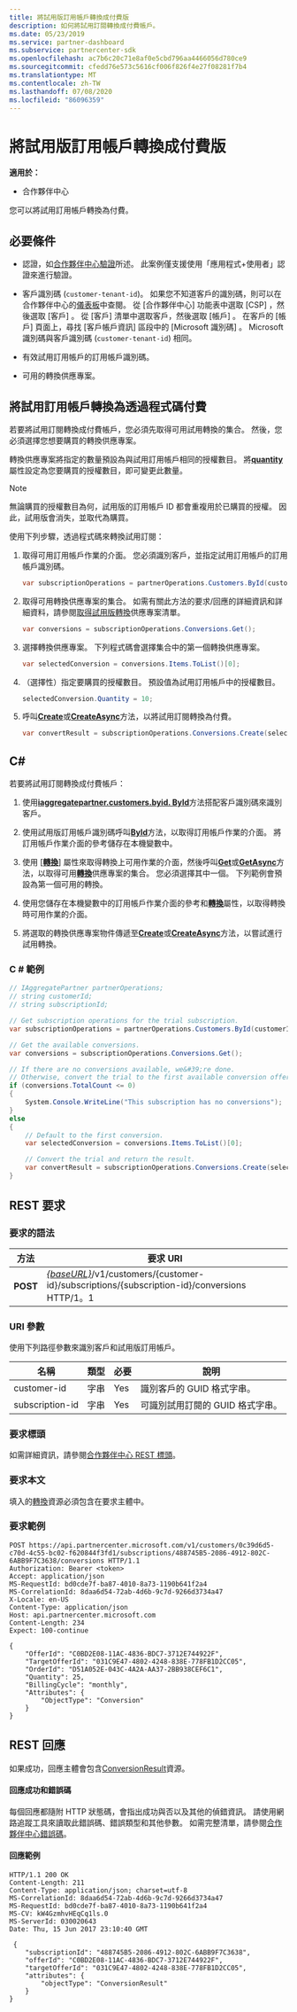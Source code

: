 ```yaml
---
title: 將試用版訂用帳戶轉換成付費版
description: 如何將試用訂閱轉換成付費帳戶。
ms.date: 05/23/2019
ms.service: partner-dashboard
ms.subservice: partnercenter-sdk
ms.openlocfilehash: ac7b6c20c71e8af0e5cbd796aa4466056d780ce9
ms.sourcegitcommit: cfedd76e573c5616cf006f826f4e27f08281f7b4
ms.translationtype: MT
ms.contentlocale: zh-TW
ms.lasthandoff: 07/08/2020
ms.locfileid: "86096359"
---
```

# <a name="convert-a-trial-subscription-to-paid"></a>將試用版訂用帳戶轉換成付費版

**適用於：**

- 合作夥伴中心

您可以將試用訂用帳戶轉換為付費。

## <a name="prerequisites"></a>必要條件

- 認證，如[合作夥伴中心驗證](partner-center-authentication.md)所述。 此案例僅支援使用「應用程式+使用者」認證來進行驗證。

- 客戶識別碼 (`customer-tenant-id`)。 如果您不知道客戶的識別碼，則可以在合作夥伴中心的[儀表板](https://partner.microsoft.com/dashboard)中查閱。 從 [合作夥伴中心] 功能表中選取 [CSP]  ，然後選取 [客戶]  。 從 [客戶] 清單中選取客戶，然後選取 [帳戶]  。 在客戶的 [帳戶] 頁面上，尋找 [客戶帳戶資訊]  區段中的 [Microsoft 識別碼]  。 Microsoft 識別碼與客戶識別碼 (`customer-tenant-id`) 相同。

- 有效試用訂用帳戶的訂用帳戶識別碼。

- 可用的轉換供應專案。

## <a name="convert-a-trial-subscription-to-paid-through-code"></a>將試用訂用帳戶轉換為透過程式碼付費

若要將試用訂閱轉換成付費帳戶，您必須先取得可用試用轉換的集合。 然後，您必須選擇您想要購買的轉換供應專案。

轉換供應專案將指定的數量預設為與試用訂用帳戶相同的授權數目。 將[**quantity**](https://docs.microsoft.com/dotnet/api/microsoft.store.partnercenter.models.subscriptions.conversion.quantity)屬性設定為您要購買的授權數目，即可變更此數量。

> [!NOTE]
> 無論購買的授權數目為何，試用版的訂用帳戶 ID 都會重複用於已購買的授權。 因此，試用版會消失，並取代為購買。

使用下列步驟，透過程式碼來轉換試用訂閱：

1. 取得可用訂用帳戶作業的介面。 您必須識別客戶，並指定試用訂用帳戶的訂用帳戶識別碼。

    ``` csharp
    var subscriptionOperations = partnerOperations.Customers.ById(customerId).Subscriptions.ById(subscriptionId);
    ```

2. 取得可用轉換供應專案的集合。 如需有關此方法的要求/回應的詳細資訊和詳細資料，請參閱[取得試用版轉換](get-a-list-of-trial-conversion-offers.md)供應專案清單。

    ``` csharp
    var conversions = subscriptionOperations.Conversions.Get();
    ```

3. 選擇轉換供應專案。 下列程式碼會選擇集合中的第一個轉換供應專案。

    ``` csharp
    var selectedConversion = conversions.Items.ToList()[0];
    ```

4. （選擇性）指定要購買的授權數目。 預設值為試用訂用帳戶中的授權數目。

    ``` csharp
    selectedConversion.Quantity = 10;
    ```

5. 呼叫[**Create**](https://docs.microsoft.com/dotnet/api/microsoft.store.partnercenter.subscriptions.isubscriptionupgradecollection.create)或[**CreateAsync**](https://docs.microsoft.com/dotnet/api/microsoft.store.partnercenter.subscriptions.isubscriptionupgradecollection.createasync)方法，以將試用訂閱轉換為付費。

    ``` csharp
    var convertResult = subscriptionOperations.Conversions.Create(selectedConversion);
    ```

## <a name="c"></a>C\#

若要將試用訂閱轉換成付費帳戶：

1. 使用[**iaggregatepartner.customers.byid. ById**](https://docs.microsoft.com/dotnet/api/microsoft.store.partnercenter.customers.icustomercollection.byid)方法搭配客戶識別碼來識別客戶。

2. 使用試用版訂用帳戶識別碼呼叫[**ById**](https://docs.microsoft.com/dotnet/api/microsoft.store.partnercenter.customerusers.icustomerusercollection.byid)方法，以取得訂用帳戶作業的介面。 將訂用帳戶作業介面的參考儲存在本機變數中。

3. 使用 [[**轉換**](https://docs.microsoft.com/dotnet/api/microsoft.store.partnercenter.subscriptions.isubscription.conversions)] 屬性來取得轉換上可用作業的介面，然後呼叫[**Get**](https://docs.microsoft.com/dotnet/api/microsoft.store.partnercenter.subscriptions.isubscriptionconversioncollection.get)或[**GetAsync**](https://docs.microsoft.com/dotnet/api/microsoft.store.partnercenter.subscriptions.isubscriptionconversioncollection.getasync)方法，以取得可用[**轉換**](https://docs.microsoft.com/dotnet/api/microsoft.store.partnercenter.models.subscriptions.conversion)供應專案的集合。 您必須選擇其中一個。 下列範例會預設為第一個可用的轉換。

4. 使用您儲存在本機變數中的訂用帳戶作業介面的參考和[**轉換**](https://docs.microsoft.com/dotnet/api/microsoft.store.partnercenter.subscriptions.isubscription.conversions)屬性，以取得轉換時可用作業的介面。

5. 將選取的轉換供應專案物件傳遞至[**Create**](https://docs.microsoft.com/dotnet/api/microsoft.store.partnercenter.subscriptions.isubscriptionupgradecollection.create)或[**CreateAsync**](https://docs.microsoft.com/dotnet/api/microsoft.store.partnercenter.subscriptions.isubscriptionupgradecollection.createasync)方法，以嘗試進行試用轉換。

### <a name="c-example"></a>C \# 範例

``` csharp
// IAggregatePartner partnerOperations;
// string customerId;
// string subscriptionId;

// Get subscription operations for the trial subscription.
var subscriptionOperations = partnerOperations.Customers.ById(customerId).Subscriptions.ById(subscriptionId);

// Get the available conversions.
var conversions = subscriptionOperations.Conversions.Get();

// If there are no conversions available, we&#39;re done.
// Otherwise, convert the trial to the first available conversion offer.
if (conversions.TotalCount <= 0)
{
    System.Console.WriteLine("This subscription has no conversions");
}
else
{
    // Default to the first conversion.
    var selectedConversion = conversions.Items.ToList()[0];

    // Convert the trial and return the result.
    var convertResult = subscriptionOperations.Conversions.Create(selectedConversion);
}
```

## <a name="rest-request"></a>REST 要求

### <a name="request-syntax"></a>要求的語法

| 方法   | 要求 URI                                                                                                                 |
|----------|-----------------------------------------------------------------------------------------------------------------------------|
| **POST** | [*{baseURL}*](partner-center-rest-urls.md)/v1/customers/{customer-id}/subscriptions/{subscription-id}/conversions HTTP/1。1 |

### <a name="uri-parameter"></a>URI 參數

使用下列路徑參數來識別客戶和試用版訂用帳戶。

| 名稱            | 類型   | 必要 | 說明                                                     |
|-----------------|--------|----------|-----------------------------------------------------------------|
| customer-id     | 字串 | Yes      | 識別客戶的 GUID 格式字串。           |
| subscription-id | 字串 | Yes      | 可識別試用訂閱的 GUID 格式字串。 |

### <a name="request-headers"></a>要求標頭

如需詳細資訊，請參閱[合作夥伴中心 REST 標頭](headers.md)。

### <a name="request-body"></a>要求本文

填入的[轉換](conversions-resources.md#conversion)資源必須包含在要求主體中。

### <a name="request-example"></a>要求範例

```http
POST https://api.partnercenter.microsoft.com/v1/customers/0c39d6d5-c70d-4c55-bc02-f620844f3fd1/subscriptions/488745B5-2086-4912-802C-6ABB9F7C3638/conversions HTTP/1.1
Authorization: Bearer <token>
Accept: application/json
MS-RequestId: bd0cde7f-ba87-4010-8a73-1190b641f2a4
MS-CorrelationId: 8daa6d54-72ab-4d6b-9c7d-9266d3734a47
X-Locale: en-US
Content-Type: application/json
Host: api.partnercenter.microsoft.com
Content-Length: 234
Expect: 100-continue

{
    "OfferId": "C0BD2E08-11AC-4836-BDC7-3712E744922F",
    "TargetOfferId": "031C9E47-4802-4248-838E-778FB1D2CC05",
    "OrderId": "D51A052E-043C-4A2A-AA37-2BB938CEF6C1",
    "Quantity": 25,
    "BillingCycle": "monthly",
    "Attributes": {
        "ObjectType": "Conversion"
    }
}
```

## <a name="rest-response"></a>REST 回應

如果成功，回應主體會包含[ConversionResult](conversions-resources.md#conversionresult)資源。

#### <a name="response-success-and-error-codes"></a>回應成功和錯誤碼

每個回應都隨附 HTTP 狀態碼，會指出成功與否以及其他的偵錯資訊。 請使用網路追蹤工具來讀取此錯誤碼、錯誤類型和其他參數。 如需完整清單，請參閱[合作夥伴中心錯誤碼](error-codes.md)。

#### <a name="response-example"></a>回應範例

```http
HTTP/1.1 200 OK
Content-Length: 211
Content-Type: application/json; charset=utf-8
MS-CorrelationId: 8daa6d54-72ab-4d6b-9c7d-9266d3734a47
MS-RequestId: bd0cde7f-ba87-4010-8a73-1190b641f2a4
MS-CV: kW4GzmhvHEqCq1ls.0
MS-ServerId: 030020643
Date: Thu, 15 Jun 2017 23:10:40 GMT

 {
    "subscriptionId": "488745B5-2086-4912-802C-6ABB9F7C3638",
    "offerId": "C0BD2E08-11AC-4836-BDC7-3712E744922F",
    "targetOfferId": "031C9E47-4802-4248-838E-778FB1D2CC05",
    "attributes": {
        "objectType": "ConversionResult"
    }
}
```
